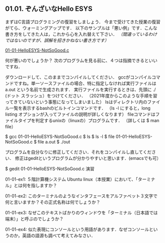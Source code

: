 ## 01.01. ぞんざいなHello ESYS

まずはC言語プログラミングの復習をしましょう．
今まで受けてきた授業の復習がてら、ウォーミングアップです．
以下のサンプルは「悪い例」です．こんな書き方をしてきた人は，これから心を入れ替えて下さい．
_（間違っているわけではないのですが、誤解を招きかねない書き方です）_

[01-01-HelloESYS-NotSoGood.c]()

何が悪いのでしょうか？
次のプログラムを見る前に、４つは指摘できるといいですね．

ダウンロードして、このままでコンパイルしてください．
gccがコンパイルコマンドですね。単一ソースファイルの場合、特に指定しなければ実行ファイルは a.out という名前で生成されます．
実行ファイルを実行するときは、先頭に ./ (ドット スラッシュ）をつけてください．
（2021年度からこのような手順を習ってきていないという事態になってしまいました）
lsはディレクトリ内のファイル一覧を表示するbashのビルトインコマンドです．
（ls -l にすると，long listing オプションが入ってファイルの説明が詳しくなります）
fileコマンドはファイルタイプを判定するunixの（linuxの）プログラムです．
（詳しくは $ man file）


$ gcc 01-01-HelloESYS-NotSoGood.c
$ ls
$ ls -l
$ file 01-01-HelloESYS-NotSoGood.c
$ file a.out
$ ./out

プログラムを自分なりに修正してください．それをコンパイルし直してください．
修正はgeditというプログラムが分かりやすいと思います．(emacsでも可）

$ gedit 01-01-HelloESYS-NotSoGood.c
演習

01-01-ex1: ５階計算機システム Ubuntu linux（本授業）において、「ターミナル」とは何を指しますか？

01-01-ex2: このターミナルのようなインタフェースをアルファベット３文字で何と言いますか？その正式名称は何でしょうか？

01-01-ex3: なぜこのテキストばかりのウィンドウを「ターミナル（日本語では端末）」と呼ぶのでしょうか？

01-01-ex4: 似た表現にコンソールという用語があります．なぜコンソールというのか，英語の語源も調べて考えてみなさい．  
